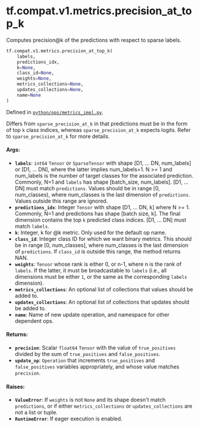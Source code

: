 <div itemscope itemtype="http://developers.google.com/ReferenceObject">
<meta itemprop="name" content="tf.compat.v1.metrics.precision_at_top_k" />
<meta itemprop="path" content="Stable" />
</div>

# tf.compat.v1.metrics.precision_at_top_k

Computes precision@k of the predictions with respect to sparse labels.

``` python
tf.compat.v1.metrics.precision_at_top_k(
    labels,
    predictions_idx,
    k=None,
    class_id=None,
    weights=None,
    metrics_collections=None,
    updates_collections=None,
    name=None
)
```



Defined in [`python/ops/metrics_impl.py`](/code/stable/tensorflow/python/ops/metrics_impl.py).

<!-- Placeholder for "Used in" -->

Differs from `sparse_precision_at_k` in that predictions must be in the form
of top `k` class indices, whereas `sparse_precision_at_k` expects logits.
Refer to `sparse_precision_at_k` for more details.

#### Args:


* <b>`labels`</b>: `int64` `Tensor` or `SparseTensor` with shape
  [D1, ... DN, num_labels] or [D1, ... DN], where the latter implies
  num_labels=1. N >= 1 and num_labels is the number of target classes for
  the associated prediction. Commonly, N=1 and `labels` has shape
  [batch_size, num_labels]. [D1, ... DN] must match `predictions`. Values
  should be in range [0, num_classes), where num_classes is the last
  dimension of `predictions`. Values outside this range are ignored.
* <b>`predictions_idx`</b>: Integer `Tensor` with shape [D1, ... DN, k] where
  N >= 1. Commonly, N=1 and predictions has shape [batch size, k].
  The final dimension contains the top `k` predicted class indices.
  [D1, ... DN] must match `labels`.
* <b>`k`</b>: Integer, k for @k metric. Only used for the default op name.
* <b>`class_id`</b>: Integer class ID for which we want binary metrics. This should be
  in range [0, num_classes], where num_classes is the last dimension of
  `predictions`. If `class_id` is outside this range, the method returns
  NAN.
* <b>`weights`</b>: `Tensor` whose rank is either 0, or n-1, where n is the rank of
  `labels`. If the latter, it must be broadcastable to `labels` (i.e., all
  dimensions must be either `1`, or the same as the corresponding `labels`
  dimension).
* <b>`metrics_collections`</b>: An optional list of collections that values should
  be added to.
* <b>`updates_collections`</b>: An optional list of collections that updates should
  be added to.
* <b>`name`</b>: Name of new update operation, and namespace for other dependent ops.


#### Returns:


* <b>`precision`</b>: Scalar `float64` `Tensor` with the value of `true_positives`
  divided by the sum of `true_positives` and `false_positives`.
* <b>`update_op`</b>: `Operation` that increments `true_positives` and
  `false_positives` variables appropriately, and whose value matches
  `precision`.


#### Raises:


* <b>`ValueError`</b>: If `weights` is not `None` and its shape doesn't match
  `predictions`, or if either `metrics_collections` or `updates_collections`
  are not a list or tuple.
* <b>`RuntimeError`</b>: If eager execution is enabled.